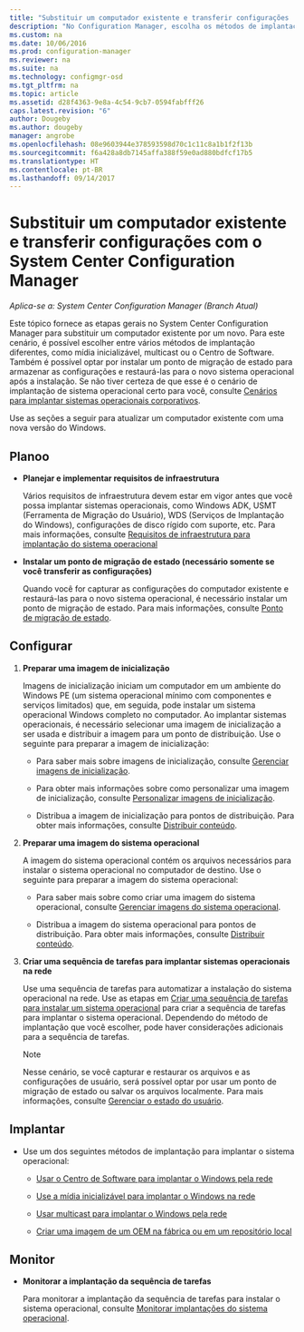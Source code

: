 ```yaml
---
title: "Substituir um computador existente e transferir configurações | Microsoft Docs"
description: "No Configuration Manager, escolha os métodos de implantação, como mídia inicializável, multicast ou Centro de Software, para substituir um computador existente por um novo."
ms.custom: na
ms.date: 10/06/2016
ms.prod: configuration-manager
ms.reviewer: na
ms.suite: na
ms.technology: configmgr-osd
ms.tgt_pltfrm: na
ms.topic: article
ms.assetid: d28f4363-9e8a-4c54-9cb7-0594fabfff26
caps.latest.revision: "6"
author: Dougeby
ms.author: dougeby
manager: angrobe
ms.openlocfilehash: 08e9603944e378593598d70c1c11c8a1b1f2f13b
ms.sourcegitcommit: f6a428a8db7145affa388f59e0ad880bdfcf17b5
ms.translationtype: HT
ms.contentlocale: pt-BR
ms.lasthandoff: 09/14/2017
---
```

# <a name="replace-an-existing-computer-and-transfer-settings-with-system-center-configuration-manager"></a>Substituir um computador existente e transferir configurações com o System Center Configuration Manager

*Aplica-se a: System Center Configuration Manager (Branch Atual)*

Este tópico fornece as etapas gerais no System Center Configuration Manager para substituir um computador existente por um novo. Para este cenário, é possível escolher entre vários métodos de implantação diferentes, como mídia inicializável, multicast ou o Centro de Software. Também é possível optar por instalar um ponto de migração de estado para armazenar as configurações e restaurá-las para o novo sistema operacional após a instalação. Se não tiver certeza de que esse é o cenário de implantação de sistema operacional certo para você, consulte [Cenários para implantar sistemas operacionais corporativos](scenarios-to-deploy-enterprise-operating-systems.md).  

 Use as seções a seguir para atualizar um computador existente com uma nova versão do Windows.  

##  <a name="BKMK_Plan"></a> Planoo  

-   **Planejar e implementar requisitos de infraestrutura**  

     Vários requisitos de infraestrutura devem estar em vigor antes que você possa implantar sistemas operacionais, como Windows ADK, USMT (Ferramenta de Migração do Usuário), WDS (Serviços de Implantação do Windows), configurações de disco rígido com suporte, etc. Para mais informações, consulte [Requisitos de infraestrutura para implantação do sistema operacional](../plan-design/infrastructure-requirements-for-operating-system-deployment.md)  

-   **Instalar um ponto de migração de estado (necessário somente se você transferir as configurações)**  

     Quando você for capturar as configurações do computador existente e restaurá-las para o novo sistema operacional, é necessário instalar um ponto de migração de estado. Para mais informações, consulte [Ponto de migração de estado](../get-started/prepare-site-system-roles-for-operating-system-deployments.md#BKMK_StateMigrationPoints).  

##  <a name="BKMK_Configure"></a> Configurar  

1.  **Preparar uma imagem de inicialização**  

     Imagens de inicialização iniciam um computador em um ambiente do Windows PE (um sistema operacional mínimo com componentes e serviços limitados) que, em seguida, pode instalar um sistema operacional Windows completo no computador. Ao implantar sistemas operacionais, é necessário selecionar uma imagem de inicialização a ser usada e distribuir a imagem para um ponto de distribuição. Use o seguinte para preparar a imagem de inicialização:  

    -   Para saber mais sobre imagens de inicialização, consulte [Gerenciar imagens de inicialização](../get-started/manage-boot-images.md).  

    -   Para obter mais informações sobre como personalizar uma imagem de inicialização, consulte [Personalizar imagens de inicialização](../get-started/customize-boot-images.md).  

    -   Distribua a imagem de inicialização para pontos de distribuição. Para obter mais informações, consulte [Distribuir conteúdo](../../core/servers/deploy/configure/deploy-and-manage-content.md#bkmk_distribute).  

2.  **Preparar uma imagem do sistema operacional**  

     A imagem do sistema operacional contém os arquivos necessários para instalar o sistema operacional no computador de destino. Use o seguinte para preparar a imagem do sistema operacional:  

    -   Para saber mais sobre como criar uma imagem do sistema operacional, consulte [Gerenciar imagens do sistema operacional](../get-started/manage-operating-system-images.md).  

    -   Distribua a imagem do sistema operacional para pontos de distribuição. Para obter mais informações, consulte [Distribuir conteúdo](../../core/servers/deploy/configure/deploy-and-manage-content.md#bkmk_distribute).  

3.  **Criar uma sequência de tarefas para implantar sistemas operacionais na rede**  

     Use uma sequência de tarefas para automatizar a instalação do sistema operacional na rede. Use as etapas em [Criar uma sequência de tarefas para instalar um sistema operacional](create-a-task-sequence-to-install-an-operating-system.md) para criar a sequência de tarefas para implantar o sistema operacional. Dependendo do método de implantação que você escolher, pode haver considerações adicionais para a sequência de tarefas.  

    > [!NOTE]  
    >  Nesse cenário, se você capturar e restaurar os arquivos e as configurações de usuário, será possível optar por usar um ponto de migração de estado ou salvar os arquivos localmente. Para mais informações, consulte [Gerenciar o estado do usuário](../get-started/manage-user-state.md).  

##  <a name="BKMK_Deploy"></a> Implantar  

-   Use um dos seguintes métodos de implantação para implantar o sistema operacional:  

    -   [Usar o Centro de Software para implantar o Windows pela rede](use-software-center-to-deploy-windows-over-the-network.md)  

    -   [Use a mídia inicializável para implantar o Windows na rede](use-bootable-media-to-deploy-windows-over-the-network.md)  

    -   [Usar multicast para implantar o Windows pela rede](use-multicast-to-deploy-windows-over-the-network.md)  

    -   [Criar uma imagem de um OEM na fábrica ou em um repositório local](create-an-image-for-an-oem-in-factory-or-a-local-depot.md)  

## <a name="monitor"></a>Monitor  

-   **Monitorar a implantação da sequência de tarefas**  

     Para monitorar a implantação da sequência de tarefas para instalar o sistema operacional, consulte [Monitorar implantações do sistema operacional](monitor-operating-system-deployments.md).  
